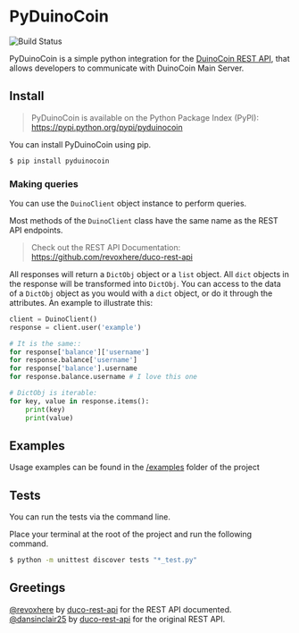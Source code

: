 # PyDuinoCoin
![Build Status](https://travis-ci.com/BackrndSource/pyduinocoin.svg?branch=master)

PyDuinoCoin is a simple python integration for the [DuinoCoin REST API](https://github.com/revoxhere/duco-rest-api), that allows developers to communicate with DuinoCoin Main Server.

## Install

> PyDuinoCoin is available on the Python Package Index (PyPI):
https://pypi.python.org/pypi/pyduinocoin

You can install PyDuinoCoin using pip.

```bash
$ pip install pyduinocoin
```

### Making queries

You can use the `DuinoClient` object instance to perform queries. 

Most methods of the `DuinoClient` class have the same name as the REST API endpoints.

> Check out the REST API Documentation: https://github.com/revoxhere/duco-rest-api

All responses will return a `DictObj` object or a `list` object. All `dict` objects in the response will be transformed into `DictObj`. You can access to the data of a `DictObj` object as you would with a `dict` object, or do it through the attributes. An example to illustrate this:

```python
client = DuinoClient()
response = client.user('example')

# It is the same::
for response['balance']['username']
for response.balance['username']
for response['balance'].username
for response.balance.username # I love this one

# DictObj is iterable:
for key, value in response.items():
    print(key)
    print(value)
```

## Examples

Usage examples can be found in the [/examples](https://github.com/BackrndSource/pyduinocoin/blob/master/examples) folder of the project

## Tests

You can run the tests via the command line.

Place your terminal at the root of the project and run the following command.

```bash
$ python -m unittest discover tests "*_test.py"
```

## Greetings

[@revoxhere](https://github.com/revoxhere) by [duco-rest-api](https://github.com/revoxhere/duco-rest-api) for the REST API documented.
[@dansinclair25](https://github.com/dansinclair25) by [duco-rest-api](https://github.com/dansinclair25/duco-rest-api) for the original REST API.
